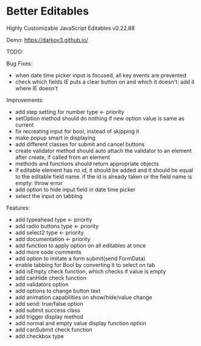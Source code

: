 # Better Editables
Highly Customizable JavaScript Editables v0.22.88

Demo:
https://darkov3.github.io/


TODO:

Bug Fixes:
- when date time picker input is focused, all key events are prevented
- check which fields IE puts a clear button on and which it doesn't: add it where IE doesn't

Improvements:
- add step setting for number type <- priority
- setOption method should do nothing if new option value is same as current
- fix recreating input for bool, instead of skipping it
- make popup smart in displaying
- add different classes for submit and cancel buttons
- create validator method should auto attach the validator to an element after create, if called from an element
- methods and functions should return appropriate objects
- if editable element has no id, it should be added and it should be equal to the editable field name. if the id is already taken or the field name is empty: throw error
- add option to hide input field in date time picker
- select the input on tabbing

Features:
- add typeahead type <- priority
- add radio buttons type <- priority
- add select2 type <- priority
- add documentation <- priority
- add function to apply option on all editables at once
- add more code comments
- add option to imitate a form submit(send FormData)
- enable tabbing for Bool by converting it to select on tab
- add isEmpty check function, which checks if value is empty
- add canHide check function
- add validators option
- add options to change button text
- add animation capabilities on show/hide/value change
- add send: true/false option
- add submit success class
- add trigger display method
- add normal and empty value display function option
- add canSubmit check function
- add checkbox type
